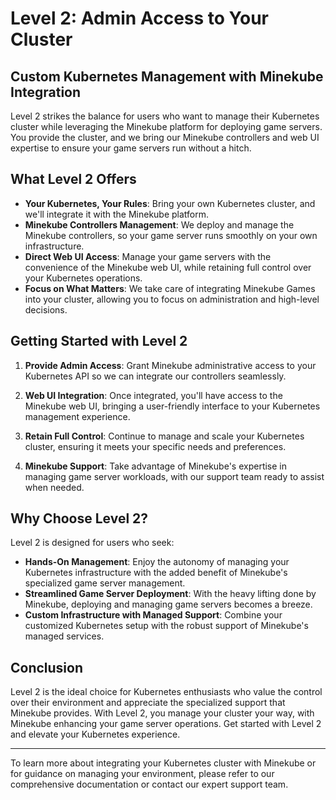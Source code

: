 # Level 2: Admin Access to Your Cluster

## Custom Kubernetes Management with Minekube Integration

Level 2 strikes the balance for users who want to manage their Kubernetes cluster while leveraging the Minekube platform for deploying game servers. You provide the cluster, and we bring our Minekube controllers and web UI expertise to ensure your game servers run without a hitch.

## What Level 2 Offers

- **Your Kubernetes, Your Rules**: Bring your own Kubernetes cluster, and we'll integrate it with the Minekube platform.
- **Minekube Controllers Management**: We deploy and manage the Minekube controllers, so your game server runs smoothly on your own infrastructure.
- **Direct Web UI Access**: Manage your game servers with the convenience of the Minekube web UI, while retaining full control over your Kubernetes operations.
- **Focus on What Matters**: We take care of integrating Minekube Games into your cluster, allowing you to focus on administration and high-level decisions.

## Getting Started with Level 2

1. **Provide Admin Access**: Grant Minekube administrative access to your Kubernetes API so we can integrate our controllers seamlessly.

2. **Web UI Integration**: Once integrated, you'll have access to the Minekube web UI, bringing a user-friendly interface to your Kubernetes management experience.

3. **Retain Full Control**: Continue to manage and scale your Kubernetes cluster, ensuring it meets your specific needs and preferences.

4. **Minekube Support**: Take advantage of Minekube's expertise in managing game server workloads, with our support team ready to assist when needed.

## Why Choose Level 2?

Level 2 is designed for users who seek:

- **Hands-On Management**: Enjoy the autonomy of managing your Kubernetes infrastructure with the added benefit of Minekube's specialized game server management.
- **Streamlined Game Server Deployment**: With the heavy lifting done by Minekube, deploying and managing game servers becomes a breeze.
- **Custom Infrastructure with Managed Support**: Combine your customized Kubernetes setup with the robust support of Minekube's managed services.

## Conclusion

Level 2 is the ideal choice for Kubernetes enthusiasts who value the control over their environment and appreciate the specialized support that Minekube provides. With Level 2, you manage your cluster your way, with Minekube enhancing your game server operations. Get started with Level 2 and elevate your Kubernetes experience.

---

To learn more about integrating your Kubernetes cluster with Minekube or for guidance on managing your environment, please refer to our comprehensive documentation or contact our expert support team.